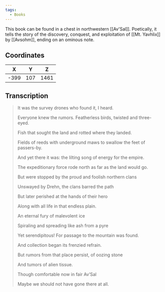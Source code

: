 ```yaml
---
tags:
  - Books
---
```


This book can be found in a chest in northwestern [[Av'Sal]]. Poetically, it tells the story of the discovery, conquest, and exploitation of [[Mt. Yavhlix]] by [[Avsohm]], ending on an ominous note.

## Coordinates
| **X** | **Y** | **Z** |
| :---: | :---: | :---: |
| -399  |  107  | 1461  |

## Transcription
> It was the survey drones who found it, I heard.
>
> Everyone knew the rumors. Featherless birds, twisted and three-eyed.
>
> Fish that sought the land and rotted where they landed.
>
> Fields of reeds with underground maws to swallow the feet of passers-by.
>
> And yet there it was: the lilting song of energy for the empire.
>
> The expeditionary force rode north as far as the land would go.
>
> But were stopped by the proud and foolish northern clans
>
> Unswayed by Drehn, the clans barred the path
>
> But later perished at the hands of their hero
>
> Along with all life in that endless plain.
>
> An eternal fury of malevolent ice
>
> Spiraling and spreading like ash from a pyre
>
> Yet serendipitous! For passage to the mountain was found.
>
> And collection began its frenzied refrain.
>
> But rumors from that place persist, of oozing stone
>
> And tumors of alien tissue.
>
> Though comfortable now in fair Av’Sal
>
> Maybe we should not have gone there at all.

